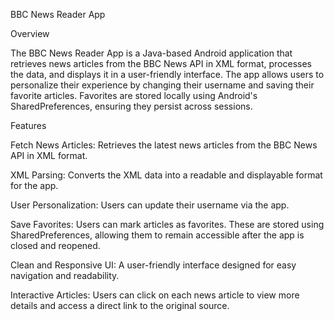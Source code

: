 BBC News Reader App

Overview

The BBC News Reader App is a Java-based Android application that retrieves news articles from the BBC News API in XML format, processes the data, and displays it in a user-friendly interface. The app allows users to personalize their experience by changing their username and saving their favorite articles. Favorites are stored locally using Android's SharedPreferences, ensuring they persist across sessions.

Features

Fetch News Articles: Retrieves the latest news articles from the BBC News API in XML format.

XML Parsing: Converts the XML data into a readable and displayable format for the app.

User Personalization: Users can update their username via the app.

Save Favorites: Users can mark articles as favorites. These are stored using SharedPreferences, allowing them to remain accessible after the app is closed and reopened.

Clean and Responsive UI: A user-friendly interface designed for easy navigation and readability.

Interactive Articles: Users can click on each news article to view more details and access a direct link to the original source.

